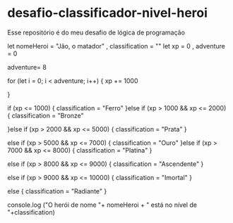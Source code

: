 # desafio-classificador-nivel-heroi
Esse repositório é do meu desafio de lógica de programação

let nomeHeroi = "Jão, o matador" , classification = ""
let xp = 0 , adventure = 0

 adventure= 8

for (let i = 0; i < adventure; i++) {
  xp += 1000

}

if (xp <= 1000) {
  classification = "Ferro"
}else if (xp > 1000 && xp <= 2000) {
  classification = "Bronze"
  
}else if (xp > 2000 && xp <= 5000) {
   classification = "Prata"
}

else if (xp > 5000 && xp <= 7000) {
   classification = "Ouro"
}else if (xp > 7000 && xp <= 8000) {
   classification = "Platina"
}

else if (xp > 8000 && xp <= 9000) {
   classification = "Ascendente"
}

else if (xp > 9000 && xp <= 10000) {
   classification = "Imortal"
}

else {
   classification = "Radiante"
}

console.log ("O herói de nome "+ nomeHeroi + " está no nível de "+classification)
